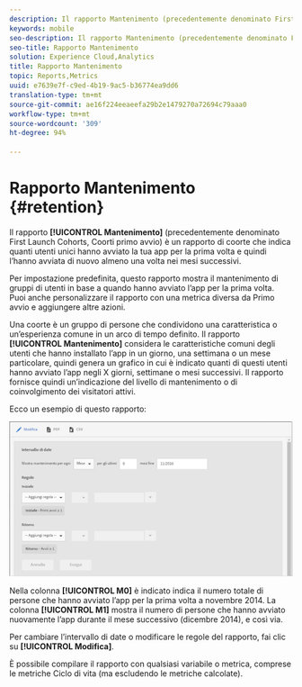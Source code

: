```yaml
---
description: Il rapporto Mantenimento (precedentemente denominato First Launch Cohorts, Coorti primo avvio) è un rapporto di coorte che indica quanti utenti unici hanno avviato la tua app per la prima volta e quindi l’hanno avviata di nuovo almeno una volta nei mesi successivi.
keywords: mobile
seo-description: Il rapporto Mantenimento (precedentemente denominato First Launch Cohorts, Coorti primo avvio) è un rapporto di coorte che indica quanti utenti unici hanno avviato la tua app per la prima volta e quindi l’hanno avviata di nuovo almeno una volta nei mesi successivi.
seo-title: Rapporto Mantenimento
solution: Experience Cloud,Analytics
title: Rapporto Mantenimento
topic: Reports,Metrics
uuid: e7639e7f-c9ed-4b19-9ac5-b36774ea9dd6
translation-type: tm+mt
source-git-commit: ae16f224eeaeefa29b2e1479270a72694c79aaa0
workflow-type: tm+mt
source-wordcount: '309'
ht-degree: 94%

---
```



# Rapporto Mantenimento {#retention}

Il rapporto **[!UICONTROL Mantenimento]** (precedentemente denominato First Launch Cohorts, Coorti primo avvio) è un rapporto di coorte che indica quanti utenti unici hanno avviato la tua app per la prima volta e quindi l’hanno avviata di nuovo almeno una volta nei mesi successivi.

Per impostazione predefinita, questo rapporto mostra il mantenimento di gruppi di utenti in base a quando hanno avviato l’app per la prima volta. Puoi anche personalizzare il rapporto con una metrica diversa da Primo avvio e aggiungere altre azioni.

Una coorte è un gruppo di persone che condividono una caratteristica o un’esperienza comune in un arco di tempo definito. Il rapporto **[!UICONTROL Mantenimento]** considera le caratteristiche comuni degli utenti che hanno installato l’app in un giorno, una settimana o un mese particolare, quindi genera un grafico in cui è indicato quanti di questi utenti hanno avviato l’app negli X giorni, settimane o mesi successivi. Il rapporto fornisce quindi un’indicazione del livello di mantenimento o di coinvolgimento dei visitatori attivi.

Ecco un esempio di questo rapporto:

![](assets/report_retention_edit.png)

Nella colonna **[!UICONTROL M0]** è indicato indica il numero totale di persone che hanno avviato l’app per la prima volta a novembre 2014. La colonna **[!UICONTROL M1]** mostra il numero di persone che hanno avviato nuovamente l’app durante il mese successivo (dicembre 2014), e così via.

Per cambiare l’intervallo di date o modificare le regole del rapporto, fai clic su **[!UICONTROL Modifica]**.

È possibile compilare il rapporto con qualsiasi variabile o metrica, comprese le metriche Ciclo di vita (ma escludendo le metriche calcolate).
